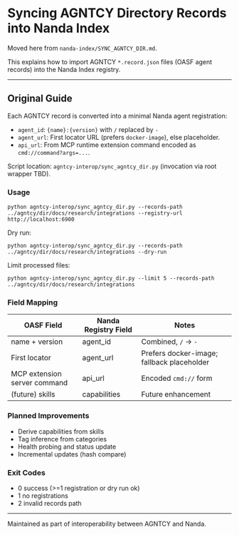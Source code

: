 # Syncing AGNTCY Directory Records into Nanda Index

Moved here from `nanda-index/SYNC_AGNTCY_DIR.md`.

This explains how to import AGNTCY `*.record.json` files (OASF agent records) into the Nanda Index registry.

---

## Original Guide

Each AGNTCY record is converted into a minimal Nanda agent registration:
- `agent_id`: `{name}:{version}` with `/` replaced by `-`
- `agent_url`: First locator URL (prefers `docker-image`), else placeholder.
- `api_url`: From MCP runtime extension command encoded as `cmd://command?args=...`.

Script location: `agntcy-interop/sync_agntcy_dir.py` (invocation via root wrapper TBD).

### Usage
```
python agntcy-interop/sync_agntcy_dir.py --records-path ../agntcy/dir/docs/research/integrations --registry-url http://localhost:6900
```
Dry run:
```
python agntcy-interop/sync_agntcy_dir.py --records-path ../agntcy/dir/docs/research/integrations --dry-run
```
Limit processed files:
```
python agntcy-interop/sync_agntcy_dir.py --limit 5 --records-path ../agntcy/dir/docs/research/integrations
```

### Field Mapping
| OASF Field | Nanda Registry Field | Notes |
|------------|----------------------|-------|
| name + version | agent_id | Combined, `/` -> `-` |
| First locator | agent_url | Prefers docker-image; fallback placeholder |
| MCP extension server command | api_url | Encoded `cmd://` form |
| (future) skills | capabilities | Future enhancement |

### Planned Improvements
- Derive capabilities from skills
- Tag inference from categories
- Health probing and status update
- Incremental updates (hash compare)

### Exit Codes
- 0 success (>=1 registration or dry run ok)
- 1 no registrations
- 2 invalid records path

---
Maintained as part of interoperability between AGNTCY and Nanda.